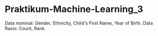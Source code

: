 # Praktikum-Machine-Learning_3
Data nominal: Gender, Ethnicity, Child's First Name, Year of Birth.
Data Rasio: Count, Rank.
